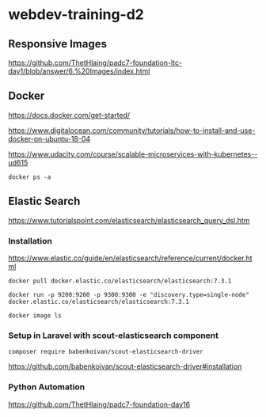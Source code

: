 # webdev-training-d2

## Responsive Images

https://github.com/ThetHlaing/padc7-foundation-ltc-day1/blob/answer/6.%20Images/index.html

## Docker

https://docs.docker.com/get-started/

https://www.digitalocean.com/community/tutorials/how-to-install-and-use-docker-on-ubuntu-18-04

https://www.udacity.com/course/scalable-microservices-with-kubernetes--ud615


```
docker ps -a
```



## Elastic Search

https://www.tutorialspoint.com/elasticsearch/elasticsearch_query_dsl.htm

### Installation 

https://www.elastic.co/guide/en/elasticsearch/reference/current/docker.html

```
docker pull docker.elastic.co/elasticsearch/elasticsearch:7.3.1
```

```
docker run -p 9200:9200 -p 9300:9300 -e "discovery.type=single-node" docker.elastic.co/elasticsearch/elasticsearch:7.3.1
```

```
docker image ls
```



### Setup in Laravel with scout-elasticsearch component

```
composer require babenkoivan/scout-elasticsearch-driver
```

https://github.com/babenkoivan/scout-elasticsearch-driver#installation


### Python Automation

https://github.com/ThetHlaing/padc7-foundation-day16



